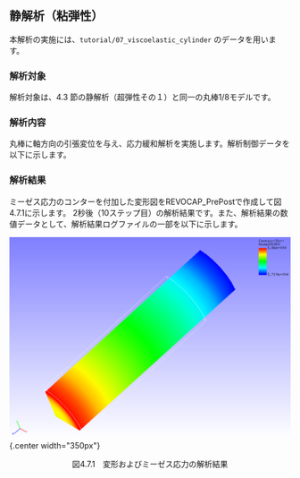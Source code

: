 ## 静解析（粘弾性）

本解析の実施には、`tutorial/07_viscoelastic_cylinder` のデータを用います。

### 解析対象

解析対象は、4.3 節の静解析（超弾性その１）と同一の丸棒1/8モデルです。

### 解析内容

丸棒に軸方向の引張変位を与え、応力緩和解析を実施します。解析制御データを以下に示します。

### 解析結果

ミーゼス応力のコンターを付加した変形図をREVOCAP_PrePostで作成して図4.7.1に示します。
2秒後（10ステップ目）の解析結果です。また、解析結果の数値データとして、解析結果ログファイルの一部を以下に示します。

![変形およびミーゼス応力の解析結果](./media/tutorial07_01.png){.center width="350px"}
<div style="text-align: center;">
図4.7.1　変形およびミーゼス応力の解析結果
</div>


